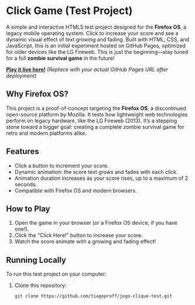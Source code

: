 # Click Game (Test Project)

A simple and interactive HTML5 test project designed for the **Firefox OS**, a legacy mobile operating system. Click to increase your score and see a dynamic visual effect of text growing and fading. Built with HTML, CSS, and JavaScript, this is an initial experiment hosted on GitHub Pages, optimized for older devices like the LG Fireweb. This is just the beginning—stay tuned for a full **zombie survival game** in the future!

**[Play it live here!](https://tiagoproff.github.io/jogo-clique-test/)** *(Replace with your actual GitHub Pages URL after deployment)*

## Why Firefox OS?

This project is a proof-of-concept targeting the **Firefox OS**, a discontinued open-source platform by Mozilla. It tests how lightweight web technologies perform on legacy hardware, like the LG Fireweb (2013). It’s a stepping stone toward a bigger goal: creating a complete zombie survival game for retro and modern platforms alike.

## Features

- Click a button to increment your score.
- Dynamic animation: the score text grows and fades with each click.
- Animation duration increases as your score rises, up to a maximum of 2 seconds.
- Compatible with Firefox OS and modern browsers.

## How to Play

1. Open the game in your browser (or a Firefox OS device, if you have one!).
2. Click the "Click Here!" button to increase your score.
3. Watch the score animate with a growing and fading effect!

## Running Locally

To run this test project on your computer:

1. Clone this repository:
   ```bash
   git clone https://github.com/tiagoproff/jogo-clique-test.git
